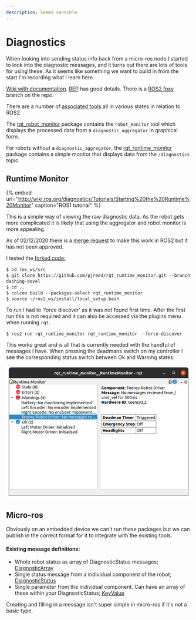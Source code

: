 ```yaml
---
description: Seems sensible
---
```


# Diagnostics

When looking into sending status info back from a micro-ros node I started to look into the diagnostic messages, and it turns out there are lots of tools for using these. As it seems like something we want to build in from the start I'm recording what I learn here. 

[Wiki with documentation](http://wiki.ros.org/diagnostics). [REP](https://www.ros.org/reps/rep-0107.html) has good details. There is a [ROS2 foxy ](https://github.com/ros/diagnostics/tree/foxy)branch on the repo. 

There are a number of [associated tools](http://wiki.ros.org/diagnostics) all in various states in relation to ROS2.

The [rqt\_robot\_monitor](http://wiki.ros.org/rqt_robot_monitor) package contains the `robot_monitor` tool which displays the processed data from a `diagnostic_aggregator` in graphical form.

For robots without a `diagnostic_aggregator`, the [rqt\_runtime\_monitor](http://wiki.ros.org/rqt_runtime_monitor) package contains a simple monitor that displays data from the `/diagnostics` topic.

## Runtime Monitor

{% embed url="http://wiki.ros.org/diagnostics/Tutorials/Starting%20the%20Runtime%20Monitor" caption="ROS1 tutorial" %}

This is a simple way of viewing the raw diagnostic data. As the robot gets more complicated it is likely that using the aggregator and robot monitor is more appealing.

As of 02/12/2020 there is a [merge request](https://github.com/ros-visualization/rqt_runtime_monitor/pull/5) to make this work in ROS2 but it has not been approved. 

I tested the [forked code: ](https://github.com/pjreed/rqt_runtime_monitor/tree/dashing-devel)

```text
$ cd ros_ws/src
$ git clone https://github.com/pjreed/rqt_runtime_monitor.git --branch dashing-devel
$ cd ..
$ colcon build --packages-select rqt_runtime_monitor 
$ source ~/ros2_ws/install/local_setup.bash
```

To run I had to 'force discover' as it was not found first time. After the first run this is not required and it can also be accessed via the plugins menu when running `rqt`.

```text
$ ros2 run rqt_runtime_monitor rqt_runtime_monitor --force-discover
```

This works great and is all that is currently needed with the handful of messages I have. When pressing the deadmans switch on my controller I see the corresponding status switch between Ok and Warning states.

![rqt\_runtime\_moitor on ROS2. ](../.gitbook/assets/screenshot-from-2020-12-02-15-46-09.png)

## Micro-ros

Obviously on an embedded device we can't run these packages but we can publish in the correct format for it to integrate with the existing tools.

#### Existing message definitions:

* Whole robot status as array of DiagnosticStatus messages; [DiagnosticArray](http://docs.ros.org/en/api/diagnostic_msgs/html/msg/DiagnosticArray.html)
* Single status message from a individual component of the robot; [DiagnosticStatus](http://docs.ros.org/en/api/diagnostic_msgs/html/msg/DiagnosticStatus.html) 
* Single parameter from the individual component. Can have an array of these within your DiagnosticStatus; [KeyValue](http://docs.ros.org/en/api/diagnostic_msgs/html/msg/KeyValue.html)

Creating and filling in a message isn't super simple in micro-ros if it's not a basic type.



